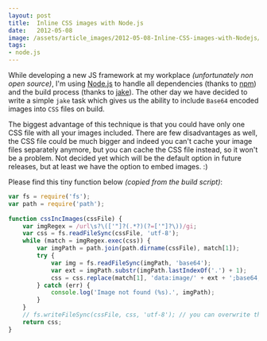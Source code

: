 ```yaml
---
layout: post
title:  Inline CSS images with Node.js
date:   2012-05-08
image: /assets/article_images/2012-05-08-Inline-CSS-images-with-Nodejs/cascading-waterfall.jpg
tags:
- node.js
---
```


While developing a new JS framework at my workplace *(unfortunately non open source)*, I'm using [Node.js](http://nodejs.org/) to handle all dependencies (thanks to [npm](http://npmjs.org)) and the build process (thanks to [jake](https://github.com/mde/jake)). The other day we have decided to write a simple `jake` task which gives us the ability to include `Base64` encoded images into `CSS` files on build.

The biggest advantage of this technique is that you could have only one CSS file with all your images included. There are few disadvantages as well, the CSS file could be much bigger and indeed you can't cache your image files separately anymore, but you can cache the CSS file instead, so it won't be a problem. Not decided yet which will be the default option in future releases, but at least we have the option to embed images. :)

Please find this tiny function below  *(copied from the build script)*:

```javascript
var fs = require('fs');
var path = require('path');
 
function cssIncImages(cssFile) {
	var imgRegex = /url\s?\(['"]?(.*?)(?=['"]?\))/gi;
	var css = fs.readFileSync(cssFile, 'utf-8');
	while (match = imgRegex.exec(css)) {
		var imgPath = path.join(path.dirname(cssFile), match[1]);
		try {
			var img = fs.readFileSync(imgPath, 'base64');
			var ext = imgPath.substr(imgPath.lastIndexOf('.') + 1);
			css = css.replace(match[1], 'data:image/' + ext + ';base64,' + img);
		} catch (err) {
			console.log('Image not found (%s).', imgPath);
		}
	}
	// fs.writeFileSync(cssFile, css, 'utf-8'); // you can overwrite the original file with this line
	return css;
}
```
